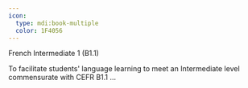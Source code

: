 ```yaml
---
icon:
  type: mdi:book-multiple
  color: 1F4056
---
```

French Intermediate 1 (B1.1)

To facilitate students' language learning to meet an Intermediate level commensurate with CEFR B1.1 ... 
